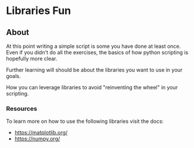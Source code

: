 # Libraries Fun

## About

At this point writing a simple script is some you have done at least once. Even if you didn't do all the exercises, the basics of how python scripting is hopefully more clear.

Further learning will should be about the libraries you want to use in your goals.

How you can leverage libraries to avoid "reinventing the wheel" in your scripting.


### Resources

To learn more on how to use the following libraries visit the docs:

- https://matplotlib.org/
- https://numpy.org/

